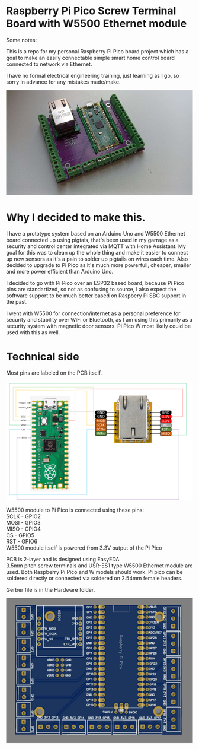 # Raspberry Pi Pico Screw Terminal Board with W5500 Ethernet module
Some notes:

This is a repo for my personal Raspberry Pi Pico board project which has a goal to make an easily connectable simple smart home control board connected to network via Ethernet.

I have no formal electrical engineering training, just learning as I go, so sorry in advance for any mistakes made/make.

![soldered-pi-pico-w5500-ethernet-board-with-screw-therminals](https://github.com/wangeris/Pi-Pico-Screw-Terminal-Board-with-W5500-Ethernet-module/blob/main/Images/real1.JPG?raw=true)

# Why I decided to make this.

I have a prototype system based on an Arduino Uno and W5500 Ethernet board connected up using pigtais, that's been used in my garrage as a security and control center integrated via MQTT with Home Assistant. My goal for this was to clean up the whole thing and make it easier to connect up new sensors as it's a pain to solder up pigtails on wires each time. Also decided to upgrade to Pi Pico as it's much more powerfull, cheaper, smaller and more power efficient than Arduino Uno.

I decided to go with Pi Pico over an ESP32 based board, because Pi Pico pins are standartized, so not as confusing to source, I also expect the software support to be much better based on Raspbery Pi SBC support in the past.

I went with W5500 for connection/internet as a personal preference for security and stability over WiFi or Bluetooth, as I am using this primarily as a security system with magnetic door sensors. Pi Pico W most likely could be used with this as well.

# Technical side
Most pins are labeled on the PCB itself.

![pi-pico-w5500-connection](https://github.com/wangeris/Pi-Pico-Screw-Terminal-Board-with-W5500-Ethernet-module/blob/main/Images/raspberry_w5500.PNG?raw=true)

W5500 module to Pi Pico is connected using these pins:<br>
SCLK - GPIO2<br>
MOSI - GPIO3<br>
MISO - GPIO4<br>
CS   - GPIO5<br>
RST  - GPIO6<br>
W5500 module itself is powered from 3.3V output of the Pi Pico

PCB is 2-layer and is designed using EasyEDA<br>
3.5mm pitch screw terminals and USR-ES1 type W5500 Ethernet module are used. Both Raspberry Pi Pico and W models should work. Pi pico can be soldered directly or connected via soldered on 2.54mm female headers.

Gerber file is in the Hardware folder.

![pi-pico-w5500-screw-pcb-gerber-design](https://github.com/wangeris/Pi-Pico-Screw-Terminal-Board-with-W5500-Ethernet-module/blob/main/Images/pcb.JPG?raw=true)
